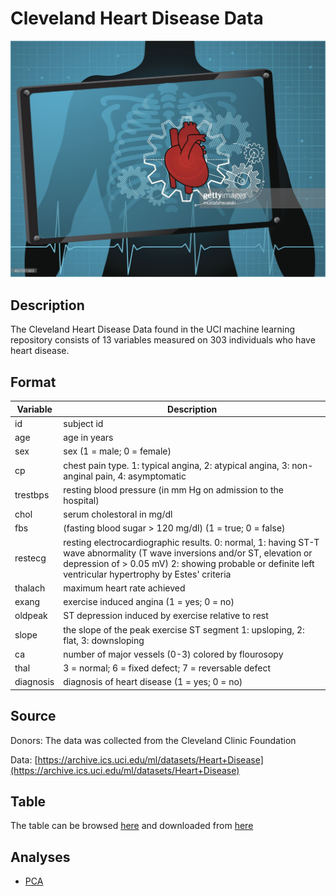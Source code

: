 # Cleveland Heart Disease Data

![Heart Care](images/care.jpeg)

## Description

The Cleveland Heart Disease Data found in the UCI machine learning repository consists of 13 variables measured on 303 individuals who have heart disease.

## Format

| Variable | Description |
| -- | -- |
| id | subject id |
| age | age in years |
| sex | sex (1 = male; 0 = female) |
| cp | chest pain type. 1: typical angina, 2: atypical angina, 3: non-anginal pain, 4: asymptomatic |
| trestbps | resting blood pressure (in mm Hg on admission to the hospital) |
| chol | serum cholestoral in mg/dl |
| fbs | (fasting blood sugar > 120 mg/dl) (1 = true; 0 = false) |
| restecg | resting electrocardiographic results. 0: normal, 1: having ST-T wave abnormality (T wave inversions and/or ST, elevation or depression of > 0.05 mV) 2: showing probable or definite left ventricular hypertrophy by Estes\' criteria |
| thalach | maximum heart rate achieved |
| exang | exercise induced angina (1 = yes; 0 = no) |
| oldpeak | ST depression induced by exercise relative to rest |
| slope | the slope of the peak exercise ST segment 1: upsloping, 2: flat, 3: downsloping |
| ca | number of major vessels (0-3) colored by flourosopy |
| thal | 3 = normal; 6 = fixed defect; 7 = reversable defect |
| diagnosis | diagnosis of heart disease (1 = yes; 0 = no) |

## Source

Donors: The data was collected from the Cleveland Clinic Foundation

Data: [https://archive.ics.uci.edu/ml/datasets/Heart+Disease](https://archive.ics.uci.edu/ml/datasets/Heart+Disease)

## Table

The table can be browsed [here](Heart.tsv) and downloaded from [here](https://raw.githubusercontent.com/ahmedmoustafa/Notebooks/master/Heart/Heart.tsv)

## Analyses

- [PCA](PCA.md)
